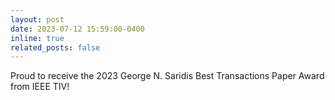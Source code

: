 ```yaml
---
layout: post
date: 2023-07-12 15:59:00-0400
inline: true
related_posts: false
---
```


Proud to receive the 2023 George N. Saridis Best Transactions Paper Award from IEEE TIV!

